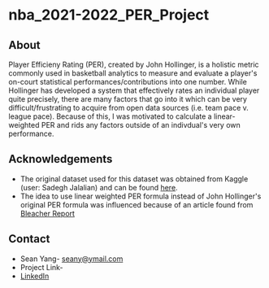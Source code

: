 # nba_2021-2022_PER_Project

## About
Player Efficieny Rating (PER), created by John Hollinger, is a holistic metric commonly used in basketball analytics to measure and evaluate a player's on-court statistical performances/contributions into one number. While Hollinger has developed a system that effectively rates an individual player quite precisely, there are many factors that go into it which can be very difficult/frustrating to acquire from open data sources (i.e. team pace v. league pace). Because of this, I was motivated to calculate a linear-weighted PER and rids any factors outside of an indivdual's very own performance. 

## Acknowledgements
* The original dataset used for this dataset was obtained from Kaggle (user: Sadegh Jalalian) and can be found [here](https://www.kaggle.com/datasets/sadeghjalalian/nba-player-stats-19982022). 
* The idea to use linear weighted PER formula instead of John Hollinger's original PER formula was influenced because of an article found from [Bleacher Report](https://bleacherreport.com/articles/113144-cracking-the-code-how-to-calculate-hollingers-per-without-all-the-mess)

## Contact
* Sean Yang- seany@ymail.com
* Project Link- 
* [LinkedIn](https://www.linkedin.com/in/sean-h-yang/)
